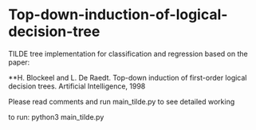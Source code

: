 # Top-down-induction-of-logical-decision-tree
TILDE tree implementation for classification and regression based on the paper:

**H. Blockeel and L. De Raedt. Top-down induction of first-order logical decision trees. Artificial Intelligence, 1998

Please read comments and run main_tilde.py to see detailed working

to run: python3 main_tilde.py
